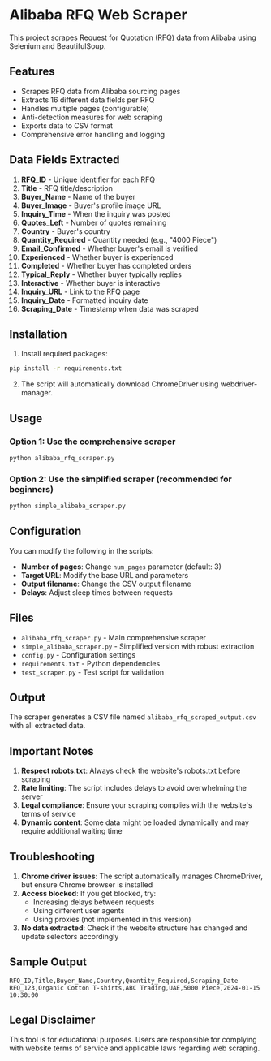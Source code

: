 # Alibaba RFQ Web Scraper

This project scrapes Request for Quotation (RFQ) data from Alibaba using Selenium and BeautifulSoup.

## Features

- Scrapes RFQ data from Alibaba sourcing pages
- Extracts 16 different data fields per RFQ
- Handles multiple pages (configurable)
- Anti-detection measures for web scraping
- Exports data to CSV format
- Comprehensive error handling and logging

## Data Fields Extracted

1. **RFQ_ID** - Unique identifier for each RFQ
2. **Title** - RFQ title/description
3. **Buyer_Name** - Name of the buyer
4. **Buyer_Image** - Buyer's profile image URL
5. **Inquiry_Time** - When the inquiry was posted
6. **Quotes_Left** - Number of quotes remaining
7. **Country** - Buyer's country
8. **Quantity_Required** - Quantity needed (e.g., "4000 Piece")
9. **Email_Confirmed** - Whether buyer's email is verified
10. **Experienced** - Whether buyer is experienced
11. **Completed** - Whether buyer has completed orders
12. **Typical_Reply** - Whether buyer typically replies
13. **Interactive** - Whether buyer is interactive
14. **Inquiry_URL** - Link to the RFQ page
15. **Inquiry_Date** - Formatted inquiry date
16. **Scraping_Date** - Timestamp when data was scraped

## Installation

1. Install required packages:
```bash
pip install -r requirements.txt
```

2. The script will automatically download ChromeDriver using webdriver-manager.

## Usage

### Option 1: Use the comprehensive scraper
```bash
python alibaba_rfq_scraper.py
```

### Option 2: Use the simplified scraper (recommended for beginners)
```bash
python simple_alibaba_scraper.py
```

## Configuration

You can modify the following in the scripts:

- **Number of pages**: Change `num_pages` parameter (default: 3)
- **Target URL**: Modify the base URL and parameters
- **Output filename**: Change the CSV output filename
- **Delays**: Adjust sleep times between requests

## Files

- `alibaba_rfq_scraper.py` - Main comprehensive scraper
- `simple_alibaba_scraper.py` - Simplified version with robust extraction
- `config.py` - Configuration settings
- `requirements.txt` - Python dependencies
- `test_scraper.py` - Test script for validation

## Output

The scraper generates a CSV file named `alibaba_rfq_scraped_output.csv` with all extracted data.

## Important Notes

1. **Respect robots.txt**: Always check the website's robots.txt before scraping
2. **Rate limiting**: The script includes delays to avoid overwhelming the server
3. **Legal compliance**: Ensure your scraping complies with the website's terms of service
4. **Dynamic content**: Some data might be loaded dynamically and may require additional waiting time

## Troubleshooting

1. **Chrome driver issues**: The script automatically manages ChromeDriver, but ensure Chrome browser is installed
2. **Access blocked**: If you get blocked, try:
   - Increasing delays between requests
   - Using different user agents
   - Using proxies (not implemented in this version)
3. **No data extracted**: Check if the website structure has changed and update selectors accordingly

## Sample Output

```csv
RFQ_ID,Title,Buyer_Name,Country,Quantity_Required,Scraping_Date
RFQ_123,Organic Cotton T-shirts,ABC Trading,UAE,5000 Piece,2024-01-15 10:30:00
```

## Legal Disclaimer

This tool is for educational purposes. Users are responsible for complying with website terms of service and applicable laws regarding web scraping.
